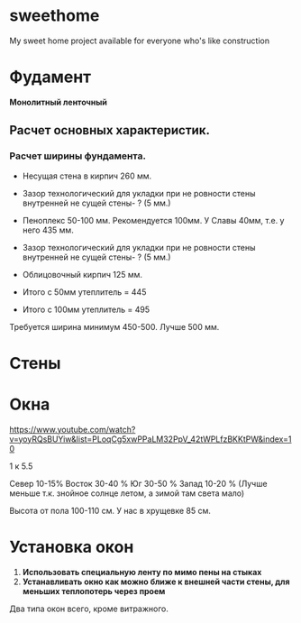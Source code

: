 # sweethome
My sweet home project available for everyone who's like construction 

# Фудамент

**Монолитный ленточный**



## Расчет основных характеристик.

### Расчет ширины фундамента.

* Несущая стена в кирпич 260 мм.
* Зазор технологический для укладки при не ровности стены внутренней не сущей стены- ? (5 мм.)
* Пеноплекс 50-100 мм. Рекомендуется 100мм. У Славы 40мм, т.е. у него 435 мм.
* Зазор технологический для укладки при не ровности стены внутренней не сущей стены- ? (5 мм.)
* Облицовочный кирпич 125 мм.

* Итого с 50мм утеплитель = 445
* Итого с 100мм утеплитель = 495

Требуется ширина минимум 450-500. Лучше 500 мм.


# Cтены

# Окна

https://www.youtube.com/watch?v=yoyRQsBUYiw&list=PLoqCg5xwPPaLM32PpV_42tWPLfzBKKtPW&index=10

1 к 5.5

Север 10-15%
Восток 30-40 %
Юг 30-50 %
Запад 10-20 % (Лучше меньше т.к. знойное солнце летом, а зимой там света мало)

Высота от пола 100-110 см. У нас в хрущевке 85 см.

# Установка окон

1. **Использовать специальную ленту по мимо пены на стыках**
2. **Устанавливать окно как можно ближе к внешней части стены, для меньших теплопотерь через проем**

Два типа окон всего, кроме витражного.
